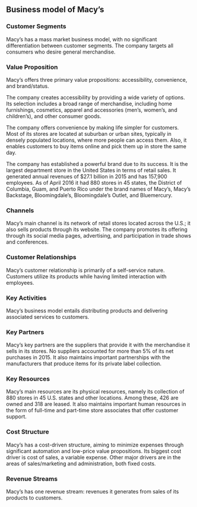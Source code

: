 Business model of Macy’s
------------------------

 ### Customer Segments

 Macy’s has a mass market business model, with no significant differentiation between customer segments. The company targets all consumers who desire general merchandise.

 ### Value Proposition

 Macy’s offers three primary value propositions: accessibility, convenience, and brand/status.

 The company creates accessibility by providing a wide variety of options. Its selection includes a broad range of merchandise, including home furnishings, cosmetics, apparel and accessories (men’s, women’s, and children’s), and other consumer goods.

 The company offers convenience by making life simpler for customers. Most of its stores are located at suburban or urban sites, typically in densely populated locations, where more people can access them. Also, it enables customers to buy items online and pick them up in store the same day.

 The company has established a powerful brand due to its success. It is the largest department store in the United States in terms of retail sales. It generated annual revenues of $27.1 billion in 2015 and has 157,900 employees. As of April 2016 it had 880 stores in 45 states, the District of Columbia, Guam, and Puerto Rico under the brand names of Macy’s, Macy’s Backstage, Bloomingdale’s, Bloomingdale’s Outlet, and Bluemercury.

 ### Channels

 Macy’s main channel is its network of retail stores located across the U.S.; it also sells products through its website. The company promotes its offering through its social media pages, advertising, and participation in trade shows and conferences.

 ### Customer Relationships

 Macy’s customer relationship is primarily of a self-service nature. Customers utilize its products while having limited interaction with employees.

 ### Key Activities

 Macy’s business model entails distributing products and delivering associated services to customers.

 ### Key Partners

 Macy’s key partners are the suppliers that provide it with the merchandise it sells in its stores. No suppliers accounted for more than 5% of its net purchases in 2015. It also maintains important partnerships with the manufacturers that produce items for its private label collection.

 ### Key Resources

 Macy’s main resources are its physical resources, namely its collection of 880 stores in 45 U.S. states and other locations. Among these, 426 are owned and 318 are leased. It also maintains important human resources in the form of full-time and part-time store associates that offer customer support.

 ### Cost Structure

 Macy’s has a cost-driven structure, aiming to minimize expenses through significant automation and low-price value propositions. Its biggest cost driver is cost of sales, a variable expense. Other major drivers are in the areas of sales/marketing and administration, both fixed costs.

 ### Revenue Streams

 Macy’s has one revenue stream: revenues it generates from sales of its products to customers.